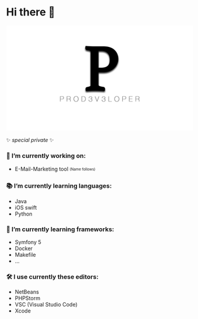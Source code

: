 # Hi there 👋

![Logo](logo.png)

✨ _special private_ ✨

### 🔭 I’m currently working on:

- E-Mail-Marketing tool <sub><sup>(Name follows)</sup></sub>

### 📚 I’m currently learning languages:

- Java
- iOS swift
- Python

### 📒 I’m currently learning frameworks:

- Symfony 5
- Docker
- Makefile
- ...

### 🛠 I use currently these editors:

- NetBeans
- PHPStorm
- VSC (Visual Studio Code)
- Xcode

<!--
- 👯 I’m looking to collaborate on ...
- 🤔 I’m looking for help with ...
- 💬 Ask me about ...
- 📫 How to reach me: ...
- 😄 Pronouns: ...
- ⚡ Fun fact: ...
-->
